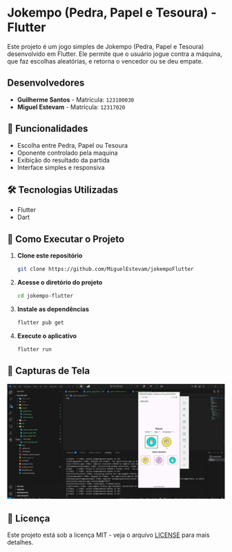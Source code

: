 # Jokempo (Pedra, Papel e Tesoura) - Flutter

Este projeto é um jogo simples de Jokempo (Pedra, Papel e Tesoura) desenvolvido em Flutter. Ele permite que o usuário jogue contra a máquina, que faz escolhas aleatórias, e retorna o vencedor ou se deu empate.

## Desenvolvedores
- **Guilherme Santos** - Matrícula: `123100030`
- **Miguel Estevam** - Matrícula: `12317020`

## 📌 Funcionalidades
- Escolha entre Pedra, Papel ou Tesoura
- Oponente controlado pela maquina
- Exibição do resultado da partida
- Interface simples e responsiva

## 🛠️ Tecnologias Utilizadas
- Flutter
- Dart

## 🚀 Como Executar o Projeto
1. **Clone este repositório**
   ```sh
   git clone https://github.com/MiguelEstevam/jokempoFlutter
   ```
2. **Acesse o diretório do projeto**
   ```sh
   cd jokempo-flutter
   ```
3. **Instale as dependências**
   ```sh
   flutter pub get
   ```
4. **Execute o aplicativo**
   ```sh
   flutter run
   ```

## 📱 Capturas de Tela
![Captura de Tela](screenshot.jpeg)

## 📄 Licença
Este projeto está sob a licença MIT - veja o arquivo [LICENSE](LICENSE) para mais detalhes.


